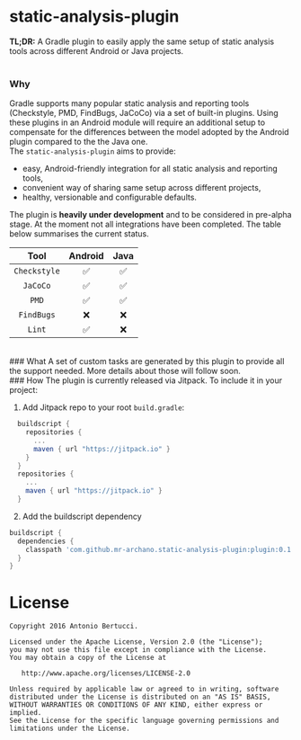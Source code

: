 # static-analysis-plugin
**TL;DR:** A Gradle plugin to easily apply the same setup of static analysis tools across different Android or Java projects.<br/>
<br/>
### Why
Gradle supports many popular static analysis and reporting tools (Checkstyle, PMD, FindBugs, JaCoCo) via a set of built-in
plugins. Using these plugins in an Android module will require an additional setup to compensate for the differences between
the model adopted by the Android plugin compared to the the Java one.<br/>
The `static-analysis-plugin` aims to provide:
- easy, Android-friendly integration for all static analysis and reporting tools,
- convenient way of sharing same setup across different projects,
- healthy, versionable and configurable defaults.

The plugin is **heavily under development** and to be considered in pre-alpha stage. At the moment not all integrations
have been completed. The table below summarises the current status.

Tool | Android | Java
:----:|:--------:|:--------:
`Checkstyle` | :white_check_mark: | :white_check_mark:
`JaCoCo` | :white_check_mark: | :white_check_mark:
`PMD` | :white_check_mark: | :white_check_mark:
`FindBugs` | :x: | :x:
`Lint` | :white_check_mark: | :x:
<br/>
### What
A set of custom tasks are generated by this plugin to provide all the support needed.
More details about those will follow soon.
<br/>
### How
The plugin is currently released via Jitpack. To include it in your project:

1)  Add Jitpack repo to your root `build.gradle`:
```groovy
  buildscript {
    repositories {
      ...
      maven { url "https://jitpack.io" }
    }
  }
  repositories {
    ...
    maven { url "https://jitpack.io" }
  }
```
2)  Add the buildscript dependency
```groovy
buildscript {
  dependencies {
    classpath 'com.github.mr-archano.static-analysis-plugin:plugin:0.1.4'
  }
}
```

License
=======

    Copyright 2016 Antonio Bertucci.

    Licensed under the Apache License, Version 2.0 (the "License");
    you may not use this file except in compliance with the License.
    You may obtain a copy of the License at

       http://www.apache.org/licenses/LICENSE-2.0

    Unless required by applicable law or agreed to in writing, software
    distributed under the License is distributed on an "AS IS" BASIS,
    WITHOUT WARRANTIES OR CONDITIONS OF ANY KIND, either express or implied.
    See the License for the specific language governing permissions and
    limitations under the License.

